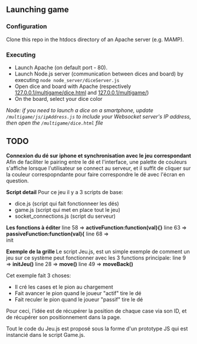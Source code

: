 ## Launching game
### Configuration
Clone this repo in the htdocs directory of an Apache server (e.g. MAMP).

### Executing
* Launch Apache (on default port - 80).
* Launch Node.js server (communication between dices and board) by executing `node node_server/diceServer.js`
* Open dice and board with Apache (respectively <a href="http://127.0.0.1/multigame/dice.html" target="_blank">127.0.0.1/multigame/dice.html</a> and <a href="http://127.0.0.1/multigame/" target="_blank">127.0.0.1/multigame/</a>)
* On the board, select your dice color

_Node: if you need to launch a dice on a smartphone, update `/multigame/js/ipAddress.js` to include your Websocket server's IP address, then open the `/multigame/dice.html` file_

## TODO

<b>Connexion du dé sur iphone et synchronisation avec le jeu correspondant</b>
Afin de faciliter le pairing entre le dé et l'interface, une palette de couleurs s'affiche lorsque l'utilisateur se connect au serveur, et il suffit de cliquer sur la couleur correspopndante pour faire correspondre le dé avec l'écran en question.


<b>Script detail</b>
Pour ce jeu il y a 3 scripts de base:
- dice.js  (script qui fait fonctionneer les dés)
- game.js  (script qui met en place tout le jeu)
- socket_connections.js (script du serveur)

<b>Les fonctions à éditer</b>
line 58 => <b>activeFunction:function(val){}</b>
line 63 => <b>passiveFunction:function(val){</b>
line 68 =><br>init</b>

<b>Exemple de la grille </b>
Le script Jeu.js, est un simple exemple de comment un jeu sur ce système peut fonctionner avec les 3 functions principale:
line 9  => <b>initJeu()</b>
line 28 => <b>move()</b>
line 49 => <b>moveBack()</b>

Cet exemple fait 3 choses:
- Il cré les cases et le pion au chargement
- Fait avancer le pion quand le joueur "actif" tire le dé
- Fait reculer le pion quand le joueur "passif" tire le dé

Pour ceci, l'idée est de récupérer la position de chaque case via son ID, et de récupérer son positionnement dans la page.

Tout le code du Jeu.js est proposé sous la forme d'un prototype JS qui est instancié dans le script Game.js.